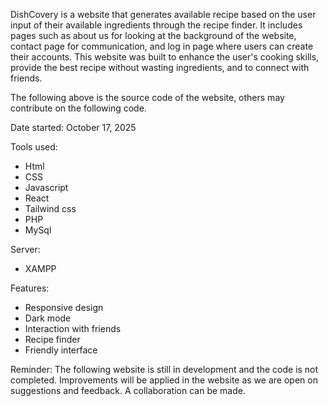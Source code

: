 DishCovery is a website that generates available recipe based on the user input of their available ingredients through the recipe finder. It includes pages such as about us for looking at the background of the website, contact page for communication, and log in page where users can create their accounts. This website was built to enhance the user's cooking skills, provide the best recipe without wasting ingredients, and to connect with friends.

The following above is the source code of the website, others may contribute on the following code.

Date started: October 17, 2025

Tools used:

- Html
- CSS
- Javascript
- React
- Tailwind css
- PHP
- MySql

Server:

- XAMPP

Features:

- Responsive design
- Dark mode
- Interaction with friends
- Recipe finder
- Friendly interface

Reminder:
The following website is still in development and the code is not completed. Improvements will be applied in the website as we are open on suggestions and feedback. A collaboration can be made.

